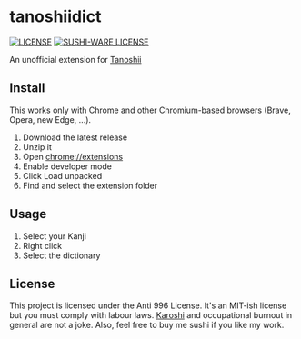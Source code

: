 # tanoshiidict

[![LICENSE](https://img.shields.io/badge/license-Anti%20996-blue.svg)](https://github.com/996icu/996.ICU/blob/master/LICENSE)
[![SUSHI-WARE LICENSE](https://img.shields.io/badge/license-SUSHI--WARE%F0%9F%8D%A3-blue.svg)](https://github.com/MakeNowJust/sushi-ware)

An unofficial extension for [Tanoshii](https://www.tanoshiijapanese.com/home/)

## Install

This works only with Chrome and other Chromium-based browsers (Brave, Opera, new Edge, ...).

 1. Download the latest release
 2. Unzip it
 3. Open <chrome://extensions>
 4. Enable developer mode
 5. Click Load unpacked
 6. Find and select the extension folder

## Usage

 1. Select your Kanji
 2. Right click
 3. Select the dictionary

## License

This project is licensed under the Anti 996 License.
It's an MIT-ish license but you must comply with labour laws.
[Karoshi](https://en.wikipedia.org/wiki/Karoshi) and occupational burnout in general are not a joke.
Also, feel free to buy me sushi if you like my work.
